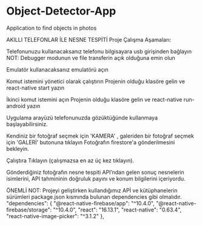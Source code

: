 # Object-Detector-App
Application to find objects in photos


AKILLI TELEFONLAR İLE NESNE TESPİTİ
Proje Çalışma Aşamaları:

Telefonunuzu kullanacaksanız telefonu bilgisayara usb girişinden bağlayın
NOT: Debugger modunun ve file transferin açık olduğuna emin olun

Emulatör kullanacaksanız emulatörü açın

Komut istemini yönetici olarak çalıştırın
Projenin olduğu klasöre gelin ve react-native start yazın

İkinci komut istemini açın
Projenin olduğu klasöre gelin ve react-native run-android yazın

Uygulama arayüzü telefonunuzda gözüktüğünde kullanmaya başlayabilirsiniz.

Kendiniz bir fotoğraf seçmek için 'KAMERA' , galeriden bir fotoğraf seçmek için 'GALERİ' butonuna tıklayın
Fotoğrafın firestore'a gönderilmesini bekleyin.

Çalıştıra Tıklayın (çalışmazsa en az üç kez tıklayın).

Gönderdiğiniz fotoğrafın nesne tespiti API’ndan gelen sonuç nesnelerin isimlerini, API tahmininin doğruluk payını ve konum bilgilerini içeriyordu. 


ÖNEMLİ NOT: Projeyi geliştirken kullandığımız APİ ve kütüphanelerin sürümleri package.json kısmında bulunan dependencies gibi olmalıdır.
"dependencies": {
    "@react-native-firebase/app": "^10.4.0",
    "@react-native-firebase/storage": "^10.4.0",
    "react": "16.13.1",
    "react-native": "0.63.4",
    "react-native-image-picker": "^3.1.2"
  },
